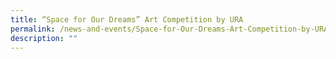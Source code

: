 ```yaml
---
title: “Space for Our Dreams” Art Competition by URA
permalink: /news-and-events/Space-for-Our-Dreams-Art-Competition-by-URA
description: ""
---
```

